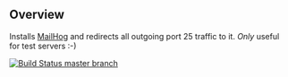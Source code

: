 Overview
-----

Installs [MailHog](https://github.com/mailhog/MailHog) and redirects all outgoing port 25 traffic to it. _Only_ useful for test servers :-)

[![Build Status master branch](https://chef-ci.typo3.org/job/TYPO3-cookbooks/job/t3-mailhog/branch/master/badge/icon)](https://chef-ci.typo3.org/job/TYPO3-cookbooks/job/t3-mailhog/branch/master/)
